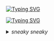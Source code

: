 [![Typing SVG](https://readme-typing-svg.demolab.com?font=Nerko+One&size=24&pause=1000&color=F730C081&background=3592FF00&multiline=true&width=435&lines=JavideuS+%3C3333333)](https://git.io/typing-svg)

[![Typing SVG](https://readme-typing-svg.demolab.com?font=Nerko+One&size=24&duration=2000&pause=500&color=D9CCF781&background=3592FF00&multiline=true&width=435&lines=Computers+and+Robotics+freestyler)](https://git.io/typing-svg)

<details>
<summary><i>sneaky sneaky</i></summary>
<table style="width:70%; border-collapse: collapse; border: none;">
  <tr>
    <td style="width:70%; padding: 10px; border: none;">
      <h1 style="font-size: 24px; font-weight: bold;">I'm just a computer and robotics enthusiast who wants to do cool stuff</h1>
      <p style="font-size: 18px; text-align: justify;">This is where I upload all my freestyle codes and attempts to change the world during my free time.</p>
      <p style="font-size: 18px; text-align: justify;">I believe that open-source code is important to the development of the world, so I always will try to update with every new idea I get in mind.</p>
    </td>
    <td style="width:30%; padding: 10px; border: none;">
      <img src="javi.jpg" alt="Javi" style="width: 60%; height: auto;">
    </td>
  </tr>
</table>

## About Me

<table style="width:100%; border-collapse: collapse; border: none;">
  <tr>
    <td style="width:60%; padding: 10px; border: none;">
      <ul style="font-size: 18px; text-align: justify;">
        <li>🇻🇪 I was born in Caracas and I'm currently living in Spain, but my dream is to live in Seoul</li>
        <li>👻 I like to freestyle with my code and try a bunch of stuff to get fun, maybe one day it is a crazy invention that changes the world</li>
        <li>⚡ Fun fact: Me gustan las rubias 😼, el lol 🎮, Fnatic, el Real Madrid ⚽ y las NewJeans 🤩</li>
        <li>My role model is Iron Man and someday I will replicate his achievements 🤖</li>
      </ul>
    </td>
    <td style="width:40%; padding: 10px; border: none;">
      <img src="gengar_empresario.jpeg" alt="Grind Mode" style="width: 100%; height: auto;">
    </td>
  </tr>
</table>

## Skills

<table style="width:100%; border-collapse: collapse; border: none;">
  <tr>
    <td style="width:65%; padding: 10px; border: none;">
      <ul style="font-size: 18px;">
        <li><strong>Dedicated Fields:</strong> Robotics and AI</li>
        <li><strong>Programming Languages:</strong> C++, Python, Java</li>
        <li><strong>Softwares:</strong> Ros2, Gazebo, Freecad</li>
        <li><strong>Languages:</strong> Spanish, English, and Korean Enthusiast</li>
      </ul>
    </td>
    <td style="width:15%; padding: 10px; border: none;">
      <img src="hacker.jpeg" alt="Hacker" style="width: 80%; height: auto;">
    </td>
  </tr>
</table>

<!--
## Projects

Here are some of the projects I've worked on:

### [Project Name 1](https://github.com/your-username/project1)
A brief description of what this project does and why it's useful.

### [Project Name 2](https://github.com/your-username/project2)
A brief description of what this project does and why it's useful.
-->
## Contact

- [Instagram](https://www.instagram.com/javig1000/)
- [LinkedIn](https://www.linkedin.com/in/javideus/)
</details>

